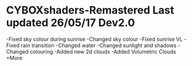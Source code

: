 # CYBOXshaders-Remastered Last updated 26/05/17 Dev2.0
-Fixed sky colour during sunrise
-Changed sky colour
-Fixed sunrise VL
-Fixed rain transition
-Changed water
-Changed sunlight and shadows
-Changed colouring
-Added new 2d clouds
-Added Volumetric Clouds 
+More
